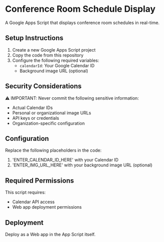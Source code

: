 # Conference Room Schedule Display

A Google Apps Script that displays conference room schedules in real-time.

## Setup Instructions

1. Create a new Google Apps Script project
2. Copy the code from this repository
3. Configure the following required variables:
   - `calendarId`: Your Google Calendar ID
   - Background image URL (optional)

## Security Considerations

⚠️ IMPORTANT: Never commit the following sensitive information:
- Actual Calendar IDs
- Personal or organizational image URLs
- API keys or credentials
- Organization-specific configuration

## Configuration

Replace the following placeholders in the code:
1. 'ENTER_CALENDAR_ID_HERE' with your Calendar ID
2. 'ENTER_IMG_URL_HERE' with your background image URL (optional)

## Required Permissions

This script requires:
- Calendar API access
- Web app deployment permissions

## Deployment

Deploy as a Web app in the App Script itself.
